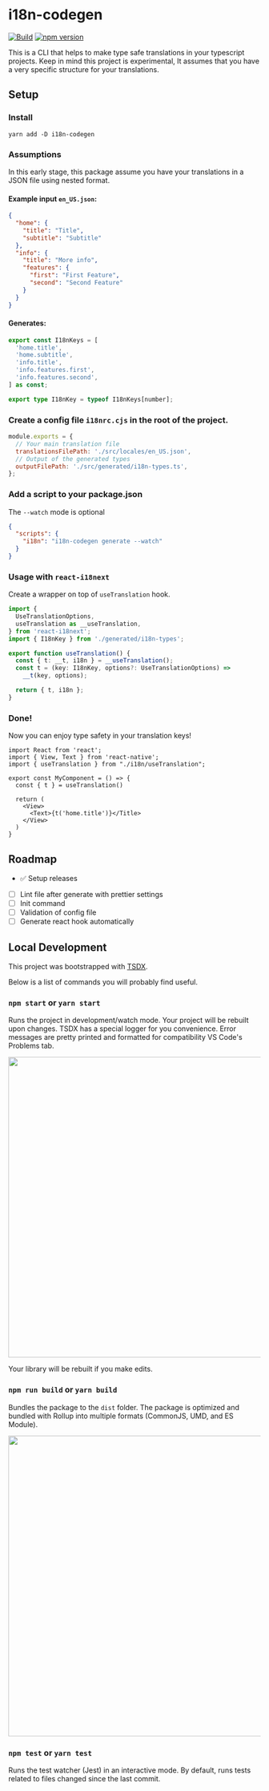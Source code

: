 # i18n-codegen

[![Build](https://github.com/lnmunhoz/i18n-codegen/workflows/CI/badge.svg)](https://github.com/lnmunhoz/i18n-codegen/actions?query=workflow%3ACI+branch%3Amaster) [![npm version](https://badge.fury.io/js/i18n-codegen.svg)](https://www.npmjs.com/package/i18n-codegen)

This is a CLI that helps to make type safe translations in your typescript projects.
Keep in mind this project is experimental, It assumes that you have a very specific structure for your translations.

## Setup

### Install

```
yarn add -D i18n-codegen
```

### Assumptions

In this early stage, this package assume you have your translations in a JSON file using nested format.

#### Example input `en_US.json`:

```json
{
  "home": {
    "title": "Title",
    "subtitle": "Subtitle"
  },
  "info": {
    "title": "More info",
    "features": {
      "first": "First Feature",
      "second": "Second Feature"
    }
  }
}
```

#### Generates:

```ts
export const I18nKeys = [
  'home.title',
  'home.subtitle',
  'info.title',
  'info.features.first',
  'info.features.second',
] as const;

export type I18nKey = typeof I18nKeys[number];
```

### Create a config file `i18nrc.cjs` in the root of the project.

```js
module.exports = {
  // Your main translation file
  translationsFilePath: './src/locales/en_US.json',
  // Output of the generated types
  outputFilePath: './src/generated/i18n-types.ts',
};
```

### Add a script to your package.json

The `--watch` mode is optional

```json
{
  "scripts": {
    "i18n": "i18n-codegen generate --watch"
  }
}
```

### Usage with `react-i18next`

Create a wrapper on top of `useTranslation` hook.

```ts
import {
  UseTranslationOptions,
  useTranslation as __useTranslation,
} from 'react-i18next';
import { I18nKey } from './generated/i18n-types';

export function useTranslation() {
  const { t: __t, i18n } = __useTranslation();
  const t = (key: I18nKey, options?: UseTranslationOptions) =>
    __t(key, options);

  return { t, i18n };
}
```

### Done!

Now you can enjoy type safety in your translation keys!

```tsx
import React from 'react';
import { View, Text } from 'react-native';
import { useTranslation } from "./i18n/useTranslation";

export const MyComponent = () => {
  const { t } = useTranslation()

  return (
    <View>
      <Text>{t('home.title')}</Title>
    </View>
  )
}
```

## Roadmap

- ✅ Setup releases
- [ ] Lint file after generate with prettier settings
- [ ] Init command
- [ ] Validation of config file
- [ ] Generate react hook automatically

## Local Development

This project was bootstrapped with [TSDX](https://github.com/jaredpalmer/tsdx).

Below is a list of commands you will probably find useful.

### `npm start` or `yarn start`

Runs the project in development/watch mode. Your project will be rebuilt upon changes. TSDX has a special logger for you convenience. Error messages are pretty printed and formatted for compatibility VS Code's Problems tab.

<img src="https://user-images.githubusercontent.com/4060187/52168303-574d3a00-26f6-11e9-9f3b-71dbec9ebfcb.gif" width="600" />

Your library will be rebuilt if you make edits.

### `npm run build` or `yarn build`

Bundles the package to the `dist` folder.
The package is optimized and bundled with Rollup into multiple formats (CommonJS, UMD, and ES Module).

<img src="https://user-images.githubusercontent.com/4060187/52168322-a98e5b00-26f6-11e9-8cf6-222d716b75ef.gif" width="600" />

### `npm test` or `yarn test`

Runs the test watcher (Jest) in an interactive mode.
By default, runs tests related to files changed since the last commit.
